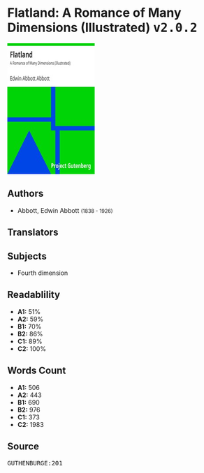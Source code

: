 # Flatland: A Romance of Many Dimensions (Illustrated) <kbd>v2.0.2</kbd>

![](./cover.medium.jpg "")

## Authors


 - Abbott, Edwin Abbott <small>(1838 - 1926)</small>

## Translators



## Subjects


 - Fourth dimension

## Readablility


 - **A1:** 51%
 - **A2:** 59%
 - **B1:** 70%
 - **B2:** 86%
 - **C1:** 89%
 - **C2:** 100%

## Words Count


 - **A1:** 506
 - **A2:** 443
 - **B1:** 690
 - **B2:** 976
 - **C1:** 373
 - **C2:** 1983

## Source


<kbd>GUTHENBURGE:201</kbd>
